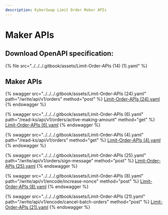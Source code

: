 ```yaml
---
description: KyberSwap Limit Order Maker APIs
---
```


# Maker APIs

## Download OpenAPI specification:

{% file src="../../../.gitbook/assets/Limit-Order-APIs (14) (1).yaml" %}

## Maker APIs

{% swagger src="../../../.gitbook/assets/Limit-Order-APIs (24).yaml" path="/write/api/v1/orders" method="post" %}
[Limit-Order-APIs (24).yaml](<../../../.gitbook/assets/Limit-Order-APIs (24).yaml>)
{% endswagger %}

{% swagger src="../../../.gitbook/assets/Limit-Order-APIs (6).yaml" path="/read-ks/api/v1/orders/active-making-amount" method="get" %}
[Limit-Order-APIs (6).yaml](<../../../.gitbook/assets/Limit-Order-APIs (6).yaml>)
{% endswagger %}

{% swagger src="../../../.gitbook/assets/Limit-Order-APIs (4).yaml" path="/read-ks/api/v1/orders" method="get" %}
[Limit-Order-APIs (4).yaml](<../../../.gitbook/assets/Limit-Order-APIs (4).yaml>)
{% endswagger %}

{% swagger src="../../../.gitbook/assets/Limit-Order-APIs (25).yaml" path="/write/api/v1/orders/sign-message" method="post" %}
[Limit-Order-APIs (25).yaml](<../../../.gitbook/assets/Limit-Order-APIs (25).yaml>)
{% endswagger %}

{% swagger src="../../../.gitbook/assets/Limit-Order-APIs (8).yaml" path="/write/api/v1/encode/increase-nonce" method="post" %}
[Limit-Order-APIs (8).yaml](<../../../.gitbook/assets/Limit-Order-APIs (8).yaml>)
{% endswagger %}

{% swagger src="../../../.gitbook/assets/Limit-Order-APIs (21).yaml" path="/write/api/v1/encode/cancel-batch-orders" method="post" %}
[Limit-Order-APIs (21).yaml](<../../../.gitbook/assets/Limit-Order-APIs (21).yaml>)
{% endswagger %}
